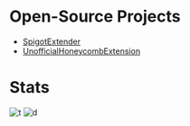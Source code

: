 # Open-Source Projects

- [SpigotExtender](https://github.com/KingHector/SpigotExtender)
- [UnofficialHoneycombExtension](https://github.com/KingHector/UnofficialHonecombExtension)

# Stats

![t](https://github-readme-stats.vercel.app/api?username=KingHector&show_icons=true&theme=dracula)
![d](https://github-readme-stats.vercel.app/api/top-langs/?username=KingHector&layout=compact&theme=dracula&langs_count=8)
